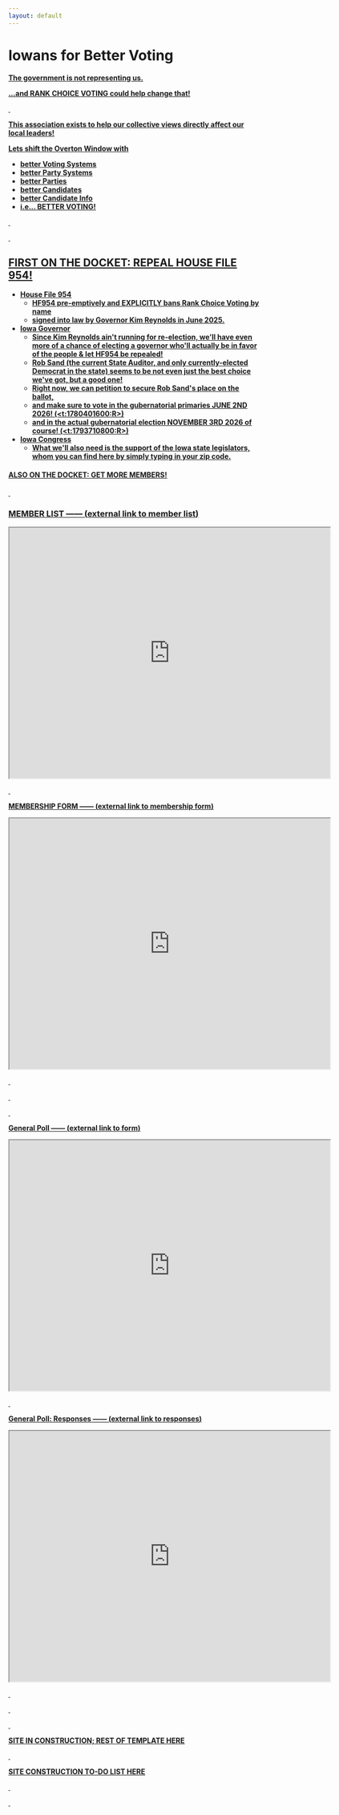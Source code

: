 ```yaml
---
layout: default
---
```


# Iowans for Better Voting

<u><strong>The government is not representing us.<strong/><u/>

...and RANK CHOICE VOTING could help change that!

&nbsp;

**This association exists to help our collective views directly affect our local leaders!**


Lets shift the Overton Window with
- better Voting Systems
- better Party Systems
- better Parties
- better Candidates
- better Candidate Info
- i.e... **BETTER VOTING!**

&nbsp;

&nbsp;

## FIRST ON THE DOCKET: REPEAL HOUSE FILE 954!

- [House File 954](https://www.legis.iowa.gov/legislation/BillBook?ga=91&ba=HF%20954)
   - HF954 pre-emptively and EXPLICITLY bans Rank Choice Voting by name
   - signed into law by Governor Kim Reynolds in June 2025.
- Iowa Governor
   - Since Kim Reynolds ain't running for re-election, we'll have even more of a chance of electing a governor who'll actually be in favor of the people & let HF954 be repealed!
   - [Rob Sand](https://robsand.com/) (the current State Auditor, and only currently-elected Democrat in the state) seems to be not even just the best choice we've got, but a good one!
   - Right now, we can [petition to secure Rob Sand's place on the ballot](https://robsand.com/petition/),
   - and make sure to vote in the gubernatorial primaries JUNE 2ND 2026! (<t:1780401600:R>)
   - and in the actual gubernatorial election NOVEMBER 3RD 2026 of course! (<t:1793710800:R>)
- Iowa Congress
   - What we'll also need is the support of the Iowa state legislators, whom you can find [here](https://www.legis.iowa.gov/legislators/find) by simply typing in your zip code.

#### ALSO ON THE DOCKET: GET MORE MEMBERS!

&nbsp;

### **MEMBER LIST**  ――  ([external link to member list](https://docs.google.com/spreadsheets/d/e/2PACX-1vRLenXdFBrtJ7z1i1gq-9ZxF1n2Zk6QOItnrdZyN479xvrw9RUTJ7nxIFcvVYiAN0n3PM141_4mT3Ju/pubhtml?gid=0&single=true))
<iframe src="https://docs.google.com/spreadsheets/d/e/2PACX-1vRLenXdFBrtJ7z1i1gq-9ZxF1n2Zk6QOItnrdZyN479xvrw9RUTJ7nxIFcvVYiAN0n3PM141_4mT3Ju/pubhtml?gid=0&amp;" widget=false headers=false chrome=false width="640" height="500" ></iframe>

&nbsp;


**MEMBERSHIP FORM**  ――  ([external link to membership form](https://forms.gle/6xZDDjGYaV9RFb6p8))
<iframe src="https://docs.google.com/forms/d/e/1FAIpQLSfr2pNwx_qICO3Kso2Iw7nC1PRp7n9NQ5Lve6mV1Gb5EBwT-w/viewform?embedded=true" width="640" height="500" frameborder="25" marginheight="0" marginwidth="0">Loading…</iframe>

&nbsp;

&nbsp;

&nbsp;

**General Poll**  ――  ([external link to form](https://forms.gle/Hmu6SDY3m8cbSjLq7))
<iframe src="https://docs.google.com/forms/d/e/1FAIpQLSe2U0Ew9EwVOogJFY1_ngUW0jdNig1kDlDljEmkdbOD_r3QnQ/viewform?embedded=true" width="640" height="500" frameborder="25" marginheight="0" marginwidth="0">Loading…</iframe>

&nbsp;

**General Poll: Responses**  ――  ([external link to responses](https://docs.google.com/spreadsheets/d/e/2PACX-1vRN61doLZ_gjRklYHV8PVkwMD9pmm5hqLeimcR1AVdeJc-bb7zoakjA7BWRUnbXqMjcgc6ISuK3Hh3_/pubhtml?gid=0&amp;single=true&amp;widget=true&amp;headers=false))
<iframe src="https://docs.google.com/spreadsheets/d/e/2PACX-1vRN61doLZ_gjRklYHV8PVkwMD9pmm5hqLeimcR1AVdeJc-bb7zoakjA7BWRUnbXqMjcgc6ISuK3Hh3_/pubhtml?gid=0&amp" widget=false headers=false chrome=false width="640" height="500" ></iframe>

&nbsp;

&nbsp;

&nbsp;

SITE IN CONSTRUCTION; REST OF TEMPLATE [HERE](./template.md)

&nbsp;

SITE CONSTRUCTION TO-DO LIST [HERE](./todo.html)

&nbsp;


&nbsp;

